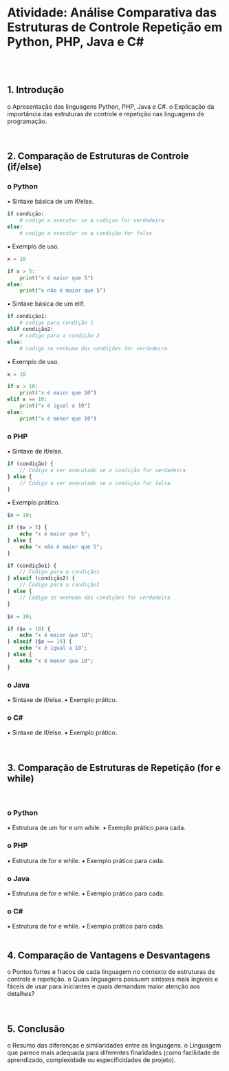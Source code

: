 # Atividade: Análise Comparativa das Estruturas de Controle Repetição em Python, PHP, Java e C#
  
  <br>
  <br>

## 1. Introdução
o Apresentação das linguagens Python, PHP, Java e C#.
o Explicação da importância das estruturas de controle e repetição nas
linguagens de programação.

  <br>

## 2. Comparação de Estruturas de Controle (if/else)
### o Python
▪ Sintaxe básica de um if/else.
```python
if condição:
    # codigo a executar se a codiçao for verdadeira
else:
    # codigo a executar se a condição for falsa
```
▪ Exemplo de uso.

````python
x = 10

if x > 5:
    print("x é maior que 5")
else:
    print("x não é maior que 5")
````
▪ Sintaxe básica de um elif.
````python
if condição1:
    # codigo para condição 1
elif condição2:
    # codigo para a condição 2
else:
    # codigo se nenhuma das condições for verdadeira
````
▪ Exemplo de uso.
````python
x = 10

if x > 10:
    print("x é maior que 10")
elif x == 10:
    print("x é igual a 10")
else:
    print("x é menor que 10")
````
### o PHP
▪ Sintaxe de if/else.
````php
if (condição) {
    // Código a ser executado se a condição for verdadeira
} else {
    // Código a ser executado se a condição for falsa
}
````
▪ Exemplo prático.
````php
$x = 10;

if ($x > 5) {
    echo "x é maior que 5";
} else {
    echo "x não é maior que 5";
}

````

````php
if (condição1) {
    // Código para a condição1
} elseif (condição2) {
    // Código para a condição2
} else {
    // Código se nenhuma das condições for verdadeira
}

````

````php
$x = 10;

if ($x > 10) {
    echo "x é maior que 10";
} elseif ($x == 10) {
    echo "x é igual a 10";
} else {
    echo "x é menor que 10";
}

````
### o Java
▪ Sintaxe de if/else.
▪ Exemplo prático.
### o C#
▪ Sintaxe de if/else.
▪ Exemplo prático.

  <br>

## 3. Comparação de Estruturas de Repetição (for e while)

  <br>

### o Python
▪ Estrutura de um for e um while.
▪ Exemplo prático para cada.
  <br>
### o PHP
▪ Estrutura de for e while.
▪ Exemplo prático para cada.
  <br>
### o Java
▪ Estrutura de for e while.
▪ Exemplo prático para cada.
  <br>
### o C#
▪ Estrutura de for e while.
▪ Exemplo prático para cada.
  <br>
  <br>

## 4. Comparação de Vantagens e Desvantagens
o Pontos fortes e fracos de cada linguagem no contexto de estruturas de
controle e repetição.
o Quais linguagens possuem sintaxes mais legíveis e fáceis de usar para
iniciantes e quais demandam maior atenção aos detalhes?

  <br>

## 5. Conclusão
o Resumo das diferenças e similaridades entre as linguagens.
o Linguagem que parece mais adequada para diferentes finalidades (como
facilidade de aprendizado, complexidade ou especificidades de projeto).
